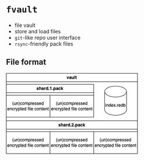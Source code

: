 # `fvault`

- file vault
- store and load files
- `git`-like repo user interface
- `rsync`-friendly pack files

## File format

![file format](img/file_format.drawio.png)
